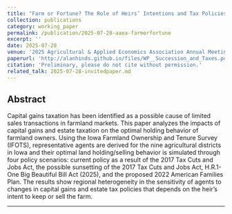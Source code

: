 ```yaml
---
title: "Farm or Fortune? The Role of Heirs’ Intentions and Tax Policies in Farmland Succession Planning"
collection: publications
category: working_paper
permalink: /publication/2025-07-28-aaea-farmorfortune
excerpt: ''
date: 2025-07-28
venue: '2025 Agricultural & Applied Economics Association Annual Meeting'
paperurl: 'http://alanhinds.github.io/files/WP__Succession_and_Taxes.pdf'
citation: 'Preliminary, please do not cite without permission.'
related_talk: 2025-07-28-invitedpaper.md
---
```


Abstract
---
Capital gains taxation has been identified as a possible cause of limited sales transactions in farmland markets. This paper analyzes the impacts of capital gains and estate taxation on the optimal holding behavior of farmland owners. Using the Iowa Farmland Ownership and Tenure Survey (IFOTS), representative agents are derived for the nine agricultural districts in Iowa and their optimal land holding/selling behavior is simulated through four policy scenarios: current policy as a result of the 2017 Tax Cuts and Jobs Act, the possible sunsetting of the 2017 Tax Cuts and Jobs Act, H.R.1- One Big Beautiful Bill Act (2025), and the proposed 2022 American Families Plan. The results show regional heterogeneity in the sensitivity of agents to changes in capital gains and estate tax policies that depends on the heir’s intent to keep or sell the farm.

---
